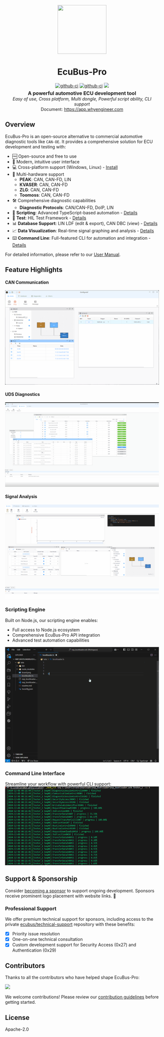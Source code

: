 <div align="center">
  <a href="https://app.whyengineer.com">
    <img width="160" height="160" src="https://ecubus.oss-cn-chengdu.aliyuncs.com/img/logo256.png">
  </a>

  <h1>EcuBus-Pro</h1>

   <div style="margin:5px; display: flex; justify-content: center; align-items: center;gap:4px">
    <a href="https://github.com/ecubus/EcuBus-Pro/releases">
      <img src="https://github.com/ecubus/EcuBus-Pro/actions/workflows/build.yml/badge.svg" alt="github-ci" />
    </a>
    <a href="https://github.com/ecubus/EcuBus-Pro/releases">
      <img src="https://github.com/ecubus/EcuBus-Pro/actions/workflows/build-linux.yml/badge.svg" alt="github-ci" />
    </a>
    <a href="https://github.com/ecubus/EcuBus-Pro">
       <img src="https://img.shields.io/github/stars/ecubus/EcuBus-Pro"/>
    </a>
  </div>
  <b style="font-size:16px">A powerful automotive ECU development tool</b><br/>
  <i>Easy of use, Cross platform, Multi dongle, Powerful script ability, CLI support</i><br/>
  Document: <a href="https://app.whyengineer.com">https://app.whyengineer.com</a>
</div>

## Overview

EcuBus-Pro is an open-source alternative to commercial automotive diagnostic tools like `CAN-OE`. It provides a comprehensive solution for ECU development and testing with:

- 🆓 Open-source and free to use
- 🚀 Modern, intuitive user interface
- 💻 Cross-platform support (Windows, Linux) - [Install](./docs/about/install.md)
- 🔌 Multi-hardware support
  - **PEAK**: CAN, CAN-FD, LIN
  - **KVASER**: CAN, CAN-FD
  - **ZLG**: CAN, CAN-FD
  - **Toomoss**: CAN, CAN-FD
- 🛠️ Comprehensive diagnostic capabilities
  - **Diagnostic Protocols**: CAN/CAN-FD, DoIP, LIN
- 📝 **Scripting**: Advanced TypeScript-based automation - [Details](./docs/um/script.md)
- 🧪 **Test**: HIL Test Framework - [Details](./docs/um/test/test.md)
- 📊 **Database Support**: LIN LDF (edit & export), CAN DBC (view) - [Details](./docs/um/database.md)
- 📈 **Data Visualization**: Real-time signal graphing and analysis - [Details](./docs/um/graph/graph.md)
- ⌨️ **Command Line**: Full-featured CLI for automation and integration - [Details](./docs/um/cli.md)

For detailed information, please refer to our [User Manual](https://app.whyengineer.com/docs/um/concept.md).

## Feature Highlights

#### CAN Communication

![base1](./docs/about/base1.gif)

#### UDS Diagnostics

![base1](./docs/about/uds.gif)

#### Signal Analysis

![base1](./docs/about/graph.gif)

### Scripting Engine

Built on Node.js, our scripting engine enables:

- Full access to Node.js ecosystem
- Comprehensive EcuBus-Pro API integration
- Advanced test automation capabilities

![base1](./docs/um/script1.gif)

### Command Line Interface

Streamline your workflow with powerful CLI support:
![base1](./docs/about/seq.png)

## Support & Sponsorship

Consider [becoming a sponsor](./docs/about/sponsor) to support ongoing development. Sponsors receive prominent logo placement with website links. 🙏

### Professional Support

We offer premium technical support for sponsors, including access to the private [ecubus/technical-support](https://github.com/ecubus/technical-support) repository with these benefits:

- [x] Priority issue resolution
- [x] One-on-one technical consultation
- [x] Custom development support for Security Access (0x27) and Authentication (0x29)

## Contributors

Thanks to all the contributors who have helped shape EcuBus-Pro:

<a href="https://github.com/ecubus/EcuBus-Pro/graphs/contributors"><img src="https://opencollective.com/ecubus/contributors.svg?width=890&amp;button=false"></a>

We welcome contributions! Please review our [contribution guidelines](./.github/contributing.md) before getting started.

## License

Apache-2.0
